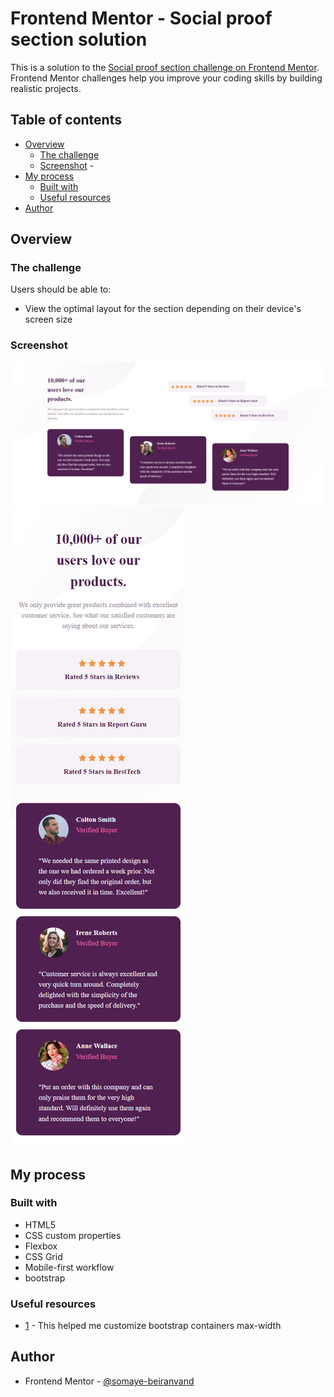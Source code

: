 # Frontend Mentor - Social proof section solution

This is a solution to the [Social proof section challenge on Frontend Mentor](https://www.frontendmentor.io/challenges/social-proof-section-6e0qTv_bA). Frontend Mentor challenges help you improve your coding skills by building realistic projects. 

## Table of contents

- [Overview](#overview)
  - [The challenge](#the-challenge)
  - [Screenshot](#screenshot)  - 
- [My process](#my-process)
  - [Built with](#built-with)  
  - [Useful resources](#useful-resources)
- [Author](#author)

## Overview

### The challenge

Users should be able to:

- View the optimal layout for the section depending on their device's screen size

### Screenshot

![](./images/desktop.png)
![](./images/mobile.png)

## My process

### Built with

- HTML5
- CSS custom properties
- Flexbox
- CSS Grid
- Mobile-first workflow
- bootstrap

### Useful resources

- [1](https://www.youtube.com/watch?v=nCX3QVl_PiI) - This helped me customize bootstrap containers max-width


## Author
- Frontend Mentor - [@somaye-beiranvand](https://www.frontendmentor.io/profile/yourusername)



